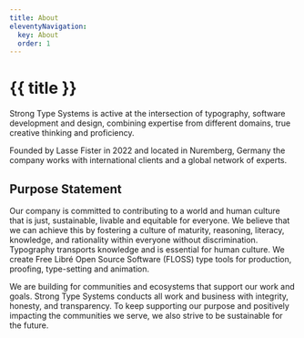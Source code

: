 ```yaml
---
title: About
eleventyNavigation:
  key: About
  order: 1
---
```


# {{ title }}

Strong Type Systems is active at the intersection of typography, software
development and design, combining expertise from different domains, true
creative thinking and <span class="nowrap">proficiency.</span>

Founded by Lasse Fister in 2022 and located in Nuremberg, Germany the
company works with international clients and a global network of experts.

## Purpose Statement

Our company is committed to contributing to a world and human culture that
is just, sustainable, livable and equitable for everyone. We believe that
we can achieve this by fostering a culture of maturity, reasoning, literacy,
knowledge, and rationality within everyone without discrimination. Typography
transports knowledge and is essential for human culture. We create
Free Libré Open Source Software (FLOSS) type tools for production, proofing,
type-setting and animation.

We are building for communities and ecosystems that support our work and
goals. Strong Type Systems conducts all work and business with integrity,
honesty, and transparency. To keep supporting our purpose and positively
impacting the communities we serve, we also strive to be sustainable for
the future.
